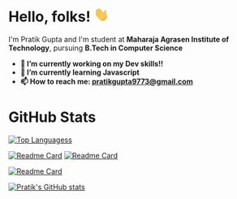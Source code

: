 # Hello, folks! <img src="https://github.com/prat1k-gupta/prat1k-gupta/blob/main/wave.gif" width="30px">

I'm Pratik Gupta and I'm student at **Maharaja Agrasen Institute of Technology**, pursuing **B.Tech in Computer Science**
- **🔭 I’m currently working on  my Dev skills!!**
- **🌱 I’m currently learning Javascript**
- **📫 How to reach me: pratikgupta9773@gmail.com**
# GitHub Stats

[![Top Languagess](https://github-readme-stats.vercel.app/api/top-langs/?username=prat1k-gupta&&layout=compact&theme=radical)](https://github.com/anuraghazra/github-readme-stats)

[![Readme Card](https://github-readme-stats.vercel.app/api/pin/?username=prat1k-gupta&repo=incrementinator2.0&theme=radical)](https://github.com/prat1k-gupta/incrementinator2.0)
[![Readme Card](https://github-readme-stats.vercel.app/api/pin/?username=prat1k-gupta&repo=Ethcard&theme=radical)](https://github.com/prat1k-gupta/Ethcard)

[![Readme Card](https://github-readme-stats.vercel.app/api/pin/?username=prat1k-gupta&repo=C-codes&theme=radical)](https://github.com/prat1k-gupta/C-codes)

[![Pratik's GitHub stats](https://github-readme-stats.vercel.app/api?username=prat1k-gupta&show_icons=true&theme=radical )](https://github.com/prat1k-gupta)


<!---
prat1k-gupta/prat1k-gupta is a ✨ special ✨ repository because its `README.md` (this file) appears on your GitHub profile.
You can click the Preview link to take a look at your changes.
--->

